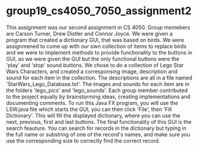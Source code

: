 # group19_cs4050_7050_assignment2
This assignment was our second assignment in CS 4050. Group memebers are Carson Turner, Drew Distler and Connor Joyce. We were given a program that created a dictionary GUI, that was based on birds. We were assignmened to come up with our own collection of items to replace birds and we were to implement methods to provide functionality to the buttons in GUI, as we were given the GUI but the only functional buttons were the 'play' and 'stop' sound buttons. We chose to do a collection of Lego Star Wars Characters, and created a corresponsing image, description and sound for each item in the collection. The descriptions are all in a file named 'StarWars_Lego_Database.txt'. The images and sounds for each item are in the folders 'lego_pics' and 'lego_sounds'. Each group member contributed to the project equally by brainstorming ideas, creating implementations and documenting comments. To run this Java FX program, you will use the LSW.java file which starts the GUI, you can then click 'File', then 'Fill Dictionary'. This will fill the displayed dictionary, where you can use the next, previous, first and last buttons. The final functionality of this GUI is the search feauture. You can search for records in the dictionary but typing in the full name or substring of one of the record's names, and make sure you use the corresponding size to correctly find the correct record. 
